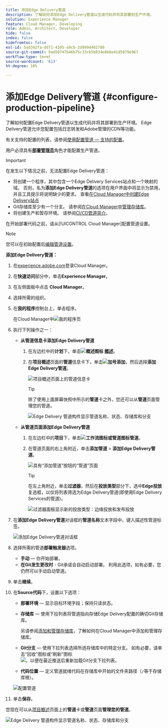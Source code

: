 ```yaml
---
title: 添加Edge Delivery管道
description: 了解如何添加Edge Delivery管道以生成代码并将其部署到生产环境。
solution: Experience Manager
feature: Cloud Manager, Developing
role: Admin, Architect, Developer
hide: false
index: false
hidefromtoc: false
exl-id: 5ad342fa-dd71-4105-a9cb-2d999d402780
source-git-commit: 9ad50747b46b75c33cb5b034e8b8e41d5079e967
workflow-type: tm+mt
source-wordcount: '613'
ht-degree: 10%

---
```


# 添加Edge Delivery管道 {#configure-production-pipeline}

<!--badge: label="Beta" type="Positive" url="/help/implementing/cloud-manager/release-notes/current.md#gitlab-bitbucket" -->

了解如何配置Edge Delivery管道以生成代码并将其部署到生产环境。 Edge Delivery管道允许您配置包括日志转发和Adobe管理的CDN等功能。

有关支持的配置的列表，请参阅[使用配置管道 — 支持的配置](/help/operations/config-pipeline.md#configurations)。

用户必须具有&#x200B;**[部署管理员](/help/onboarding/cloud-manager-introduction.md#role-based-permissions)**&#x200B;角色才能配置生产管道。

>[!IMPORTANT]
>
>在发生以下情况之前，无法配置Edge Delivery管道：
>
>* 将创建一个程序，其中包含一个Edge Delivery Services站点和一个映射的域。 否则，名为&#x200B;**添加Edge Delivery管道**&#x200B;的选项在用户界面中将显示为禁用，并且工具提示将说明缺少的要求。 查看[在Cloud Manager中创建Edge Delivery站点](/help/implementing/cloud-manager/edge-delivery/create-edge-delivery-site.md)
>* Git存储库至少有一个分支。 请参阅[在Cloud Manager中管理存储库](/help/implementing/cloud-manager/managing-code/managing-repositories.md)。
>* 将创建生产和暂存环境。 请参阅[CI/CD管道简介](/help/implementing/cloud-manager/configuring-pipelines/introduction-ci-cd-pipelines.md)。

<!-- CMGR‑69680 -->

在开始部署代码之前，请从[!UICONTROL Cloud Manager]配置管道设置。

>[!NOTE]
>
>您可以在初始配置后[编辑管道设置](managing-pipelines.md)。

**添加Edge Delivery管道：**

1. 在[experience.adobe.com](https://experience.adobe.com)登录Cloud Manager。
1. 在&#x200B;**快速访问**&#x200B;部分中，单击&#x200B;**Experience Manager**。
1. 在左侧面板中点击 **Cloud Manager**。
1. 选择所需的组织。
1. 在&#x200B;**我的程序**&#x200B;控制台上，单击程序。

   在Cloud Manager中![我的程序页](/help/implementing/cloud-manager/configuring-pipelines/assets/my-programs.png)

1. 执行下列操作之一：

   * **从管道信息卡添加Edge Delivery管道**

      1. 在左边栏中的&#x200B;**计划**&#x200B;下，单击&#x200B;**![概述图标](/help/implementing/cloud-manager/configuring-pipelines/assets/overview.svg) [概述](/help/implementing/cloud-manager/navigation.md#my-programs)**。
      1. 在&#x200B;**项目概述**&#x200B;页面的&#x200B;**管道**&#x200B;信息卡下，单击&#x200B;**![加号](https://spectrum.adobe.com/static/icons/workflow_18/Smock_Add_18_N.svg)添加**，然后选择&#x200B;**添加Edge Delivery管道**。

         ![项目概述页面上的管道信息卡](/help/implementing/cloud-manager/configuring-pipelines/assets/pipelinescard-add-ed-pipeline.png)

         >[!TIP]
         >
         >除了使用上面屏幕快照中所示的&#x200B;**管道**&#x200B;卡之外，您还可以从&#x200B;**管道**&#x200B;页面管理您的管道。
         >
         >![Edge Delivery 管道构件显示管道名称、状态、存储库和分支](/help/implementing/cloud-manager/release-notes/assets/edge-delivery-pipeline-widget.png)

   * **从管道页面添加Edge Delivery管道**

      1. 在左边栏中的&#x200B;**项目**&#x200B;下，单击&#x200B;**![工作流图标或管道图标](https://spectrum.adobe.com/static/icons/workflow_18/Smock_Workflow_18_N.svg)管道**。
      1. 在管道页面的右上角附近，单击&#x200B;**添加管道** > **添加Edge Delivery管道**。

         ![具有“添加管道”按钮的“管道”页面](/help/implementing/cloud-manager/configuring-pipelines/assets/pipelinespage-add-ed-pipeline.png)

         >[!TIP]
         >
         >在左上角附近，单击&#x200B;**过滤器**，然后在&#x200B;**投放类型**&#x200B;部分下，选中&#x200B;**Edge投放**&#x200B;复选框，以仅将列表筛选为Edge Delivery管道(即使用Edge Delivery Services的管道)。<!-- (CMGR-69682) -->
         >
         >![过滤器面板显示新的投放类型：边缘投放和发布投放](/help/implementing/cloud-manager/release-notes/assets/filter-delivery-type.png)

1. 在&#x200B;**添加Edge Delivery管道**&#x200B;对话框的&#x200B;**管道名称**&#x200B;文本字段中，键入描述性管道标签。

   ![添加Edge Delivery管道对话框](/help/implementing/cloud-manager/configuring-pipelines/assets/add-edge-delivery-pipeline-configuration.png)

1. 选择所需的管道&#x200B;**部署触发器**&#x200B;选项。

   * **手动** — 你开始部署。
   * **在Git发生更改时** - Git承诺会自动启动部署。 利用此选项，如有必要，您仍然可以手动启动管道。

1. 单击&#x200B;**继续**。

1. 在&#x200B;**Source代码**&#x200B;下，设置以下选项：

   * **部署环境** — 显示目标环境字段；保持只读状态。

   * **存储库** — 使用下拉列表将管道指向存储Edge Delivery配置的确切Git存储库。

     另请参阅[添加和管理存储库](/help/implementing/cloud-manager/managing-code/managing-repositories.md)，了解如何在Cloud Manager中添加和管理存储库。

   * **Git分支** — 使用下拉列表选择所选存储库中的特定分支。 如有必要，请单击“回收”图标或“刷新”图标![，以便在最近推送后重新加载Git分支下拉列表。](https://spectrum.adobe.com/static/icons/workflow_18/Smock_Refresh_18_N.svg)
   * **代码位置** — 定义管道就绪代码在存储库中开始的文件夹路径（`/`等于存储库根）。

   ![配置管道](/help/implementing/cloud-manager/configuring-pipelines/assets/add-edge-delivery-pipeline-sourcecode.png)

1. 单击&#x200B;**保存**。

您现在可以从[项目概述](managing-pipelines.md)页面上的&#x200B;**管道**&#x200B;卡或&#x200B;**管道**&#x200B;页面&#x200B;**管理您的管道**。


![Edge Delivery 管道构件显示管道名称、状态、存储库和分支](/help/implementing/cloud-manager/release-notes/assets/edge-delivery-pipeline-widget.png)



